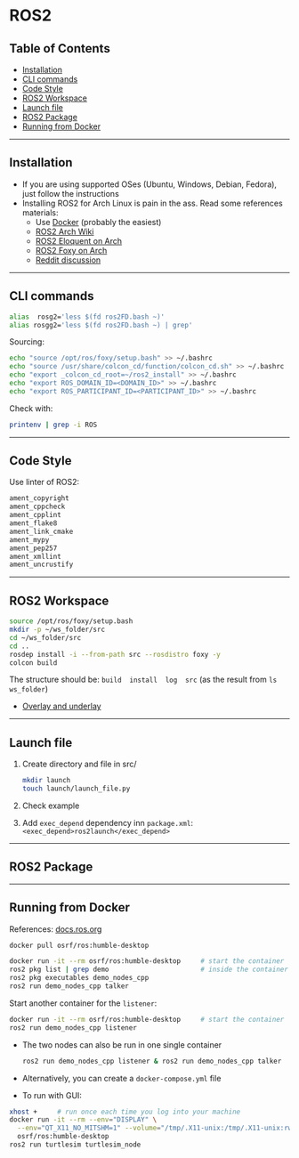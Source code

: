 # ROS2

## Table of Contents

<!-- vim-markdown-toc GFM -->

* [Installation](#installation)
* [CLI commands](#cli-commands)
* [Code Style](#code-style)
* [ROS2 Workspace](#ros2-workspace)
* [Launch file](#launch-file)
* [ROS2 Package](#ros2-package)
* [Running from Docker](#running-from-docker)

<!-- vim-markdown-toc -->

---

## Installation

- If you are using supported OSes (Ubuntu, Windows, Debian, Fedora), just follow the instructions
- Installing ROS2 for Arch Linux is pain in the ass. Read some references materials:
  - Use [Docker](https://www.docker.com/) (probably the easiest)
  - [ROS2 Arch Wiki](https://wiki.archlinux.org/title/ROS#ROS_2)
  - [ROS2 Eloquent on Arch](https://discourse.ros.org/t/get-ros2-working-on-archlinux/12827)
  - [ROS2 Foxy on Arch](https://discourse.ros.org/t/some-tips-for-ros2-on-archlinux/17768)
  - [Reddit discussion](https://www.reddit.com/r/archlinux/comments/m4j7eu/has_anyone_managed_to_properly_build_ros2_foxy_on/)

---

## CLI commands

```bash
alias  rosg2='less $(fd ros2FD.bash ~)'
alias rosgg2='less $(fd ros2FD.bash ~) | grep'
```

Sourcing:

```bash
echo "source /opt/ros/foxy/setup.bash" >> ~/.bashrc
echo "source /usr/share/colcon_cd/function/colcon_cd.sh" >> ~/.bashrc
echo "export _colcon_cd_root=~/ros2_install" >> ~/.bashrc
echo "export ROS_DOMAIN_ID=<DOMAIN_ID>" >> ~/.bashrc
echo "export ROS_PARTICIPANT_ID=<PARTICIPANT_ID>" >> ~/.bashrc
```

Check with:

```bash
printenv | grep -i ROS
```

---

## Code Style

Use linter of ROS2:

```bash
ament_copyright
ament_cppcheck
ament_cpplint
ament_flake8
ament_link_cmake
ament_mypy
ament_pep257
ament_xmllint
ament_uncrustify
```

---

## ROS2 Workspace

```bash
source /opt/ros/foxy/setup.bash
mkdir -p ~/ws_folder/src
cd ~/ws_folder/src
cd ..
rosdep install -i --from-path src --rosdistro foxy -y
colcon build
```

The structure should be: `build  install  log  src` (as the result from `ls ws_folder`)

- [Overlay and underlay](https://docs.ros.org/en/foxy/Tutorials/Workspace/Creating-A-Workspace.html)

---

## Launch file

1. Create directory and file in src/

   ```bash
   mkdir launch
   touch launch/launch_file.py
   ```

2. Check example
3. Add `exec_depend` dependency inn `package.xml`:
   `<exec_depend>ros2launch</exec_depend>`

---

## ROS2 Package

---

## Running from Docker

References: [docs.ros.org](https://docs.ros.org/en/humble/How-To-Guides/Run-2-nodes-in-single-or-separate-docker-containers.html)

```bash
docker pull osrf/ros:humble-desktop

docker run -it --rm osrf/ros:humble-desktop     # start the container
ros2 pkg list | grep demo                       # inside the container
ros2 pkg executables demo_nodes_cpp
ros2 run demo_nodes_cpp talker
```

Start another container for the `listener`:

```bash
docker run -it --rm osrf/ros:humble-desktop     # start the container
ros2 run demo_nodes_cpp listener
```

- The two nodes can also be run in one single container

  ```bash
  ros2 run demo_nodes_cpp listener & ros2 run demo_nodes_cpp talker
  ```

- Alternatively, you can create a `docker-compose.yml` file
- To run with GUI:

```bash
xhost +     # run once each time you log into your machine
docker run -it --rm --env="DISPLAY" \
  --env="QT_X11_NO_MITSHM=1" --volume="/tmp/.X11-unix:/tmp/.X11-unix:rw" \
  osrf/ros:humble-desktop
ros2 run turtlesim turtlesim_node
```
